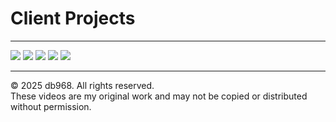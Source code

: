 # Client Projects

---

[![](https://img.youtube.com/vi/XvZE0PXrbdQ/0.jpg)](https://youtu.be/XvZE0PXrbdQ)
[![](https://img.youtube.com/vi/IDYax_uSdGI/0.jpg)](https://youtu.be/IDYax_uSdGI)
[![](https://img.youtube.com/vi/jqWhr08OxbM/0.jpg)](https://youtu.be/jqWhr08OxbM)
[![](https://img.youtube.com/vi/yFfE93nOQwI/0.jpg)](https://youtu.be/yFfE93nOQwI)
[![](https://img.youtube.com/vi/06Qt-YMzbg8/0.jpg)](https://youtu.be/06Qt-YMzbg8)


---

© 2025 db968. All rights reserved.  
These videos are my original work and may not be copied or distributed without permission.

